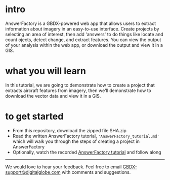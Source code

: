 # intro 
AnswerFactory is a GBDX-powered web app that allows users to extract information about imagery in an easy-to-use interface. Create projects by selecting an area of interest, then add 'answers' to do things like locate and count ojects, detect change, and extract features. You can view the output of your analysis within the web app, or download the output and view it in a GIS.

# what you will learn
In this tutorial, we are going to demonstrate how to create a project that extracts aircraft features from imagery, then we'll demonstrate how to download the vector data and view it in a GIS.

# to get started
- From this repository, download the zipped file SHA.zip
- Read the written AnswerFactory tutorial, `'AnswerFactory_tutorial.md'` which will walk you through the steps of creating a project in AnswerFactory
- Optionally, watch the recorded [AnswerFactory tutorial](https://digitalglobe.wistia.com/medias/u39g09l8ee) and follow along

___
We would love to hear your feedback. Feel free to email GBDX-support@digitalglobe.com with comments and suggestions.
